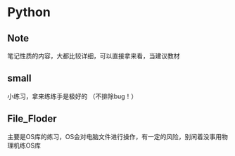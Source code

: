 # Python


## Note

笔记性质的内容，大都比较详细，可以直接拿来看，当建议教材

## small

小练习，拿来练练手是极好的
（不排除bug！）

## File_Floder

主要是OS库的练习，OS会对电脑文件进行操作，有一定的风险，别闲着没事用物理机练OS库
